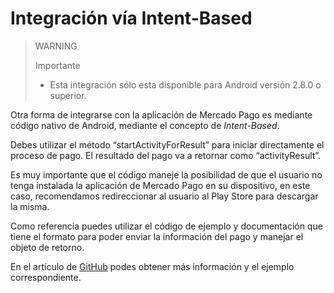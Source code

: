 # Integración vía Intent-Based

> WARNING
>
> Importante
>
> * Esta integración sólo esta disponible para Android versión 2.8.0 o superior.

Otra forma de integrarse con la aplicación de Mercado Pago es mediante código nativo de Android, mediante el concepto de _Intent-Based_.

Debes utilizar el método “startActivityForResult” para iniciar directamente el proceso de pago. El resultado del pago va a retornar como “activityResult”.

Es muy importante que el código maneje la posibilidad de que el usuario no tenga instalada la aplicación de Mercado Pago en su dispositivo, en este caso, recomendamos redireccionar al usuario al Play Store para descargar la misma.

Como referencia puedes utilizar el código de ejemplo y documentación que tiene el formato para poder enviar la información del pago y manejar el objeto de retorno.

En el artículo de [GitHub](https://github.com/mercadopago/point-android_integration#intent) podes obtener más información y el ejemplo correspondiente.